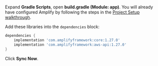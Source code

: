 Expand **Gradle Scripts**, open **build.gradle (Module: app)**. You will already have configured Amplify by following the steps in the [Project Setup walkthrough](~/lib/project-setup/create-application.md).

Add these libraries into the `dependencies` block:
```groovy
dependencies {
    implementation 'com.amplifyframework:core:1.27.0'
    implementation 'com.amplifyframework:aws-api:1.27.0'
}
```

Click **Sync Now**.
